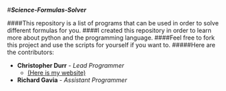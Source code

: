 #**_Science-Formulas-Solver_**


####This repository is a list of programs that can be used in order to solve different formulas for you. 
####I created this repository in order to learn more about python and the programming language. 
####Feel free to fork this project and use the scripts for yourself if you want to.
#####Here are the contributors:  
  
  
* **Christopher Durr** - _Lead Programmer_ 
  * [(Here is my website)][1]
* **Richard Gavia** - _Assistant Programmer_

[1]: christopherdurr.weebly.com


